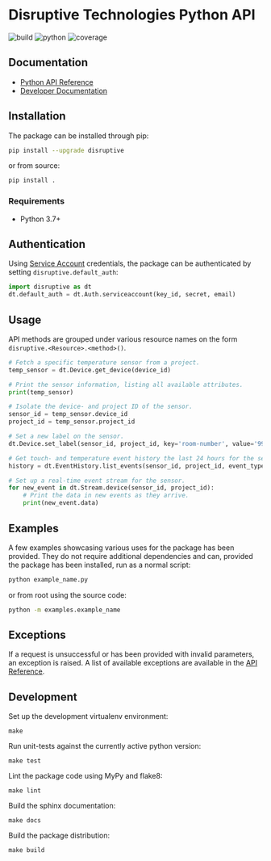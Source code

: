 # Disruptive Technologies Python API

![build](https://github.com/disruptive-technologies/disruptive-python/actions/workflows/build.yml/badge.svg)
![python](https://img.shields.io/badge/python-3.7%2C%203.8%2C%203.9-blue)
![coverage](https://img.shields.io/badge/coverage-77%25-green)

## Documentation

- [Python API Reference](https://developer.disruptive-technologies.com/api/libraries/python/)
- [Developer Documentation](https://developer.disruptive-technologies.com/docs/)

## Installation

The package can be installed through pip:

```sh
pip install --upgrade disruptive
```

or from source:

```sh
pip install .
```

### Requirements

- Python 3.7+

## Authentication

Using [Service Account](https://developer.disruptive-technologies.com/docs/service-accounts/introduction-to-service-accounts) credentials, the package can be authenticated by setting `disruptive.default_auth`:

```python
import disruptive as dt
dt.default_auth = dt.Auth.serviceaccount(key_id, secret, email)
```

## Usage

API methods are grouped under various resource names on the form `disruptive.<Resource>.<method>()`.

```python
# Fetch a specific temperature sensor from a project.
temp_sensor = dt.Device.get_device(device_id)

# Print the sensor information, listing all available attributes.
print(temp_sensor)

# Isolate the device- and project ID of the sensor.
sensor_id = temp_sensor.device_id
project_id = temp_sensor.project_id

# Set a new label on the sensor.
dt.Device.set_label(sensor_id, project_id, key='room-number', value='99')

# Get touch- and temperature event history the last 24 hours for the sensor.
history = dt.EventHistory.list_events(sensor_id, project_id, event_types=['touch', 'temperature'])

# Set up a real-time event stream for the sensor.
for new_event in dt.Stream.device(sensor_id, project_id):
    # Print the data in new events as they arrive.
    print(new_event.data)
```

## Examples
A few examples showcasing various uses for the package has been provided. They do not require additional dependencies and can, provided the package has been installed, run as a normal script:
```sh
python example_name.py
```
or from root using the source code:
```sh
python -m examples.example_name
```

## Exceptions
If a request is unsuccessful or has been provided with invalid parameters, an exception is raised. A list of available exceptions are available in the [API Reference](https://developer.disruptive-technologies.com/api/libraries/python/).

## Development

Set up the development virtualenv environment:
```
make
```

Run unit-tests against the currently active python version:
```
make test
```

Lint the package code using MyPy and flake8:
```
make lint
```

Build the sphinx documentation:
```
make docs
```

Build the package distribution:
```
make build
```
